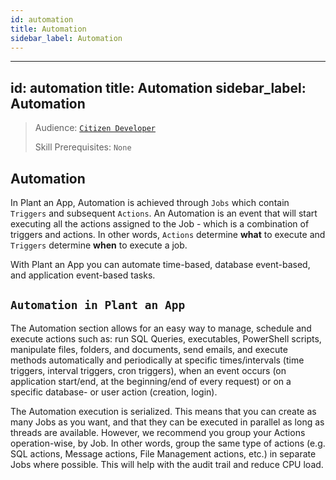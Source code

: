 ```yaml
---
id: automation
title: Automation
sidebar_label: Automation
---
```


---
id: automation
title: Automation
sidebar_label: Automation
---

> Audience: [`Citizen Developer`](/docs/audience#citizen-developers)
>
> Skill Prerequisites: `None`

## Automation

In Plant an App, Automation is achieved through `Jobs` which contain `Triggers` and subsequent `Actions`. An Automation is an event that will start executing all the actions assigned to the Job - which is a combination of triggers and actions. In other words, `Actions` determine **what** to execute and `Triggers` determine **when** to execute a job.

With Plant an App you can automate time-based, database event-based, and application event-based tasks.


## `Automation in Plant an App`
The Automation section allows for an easy way to manage, schedule and execute actions such as: run SQL Queries, executables, PowerShell scripts, manipulate files, folders, and documents, send emails, and execute methods automatically and periodically at specific times/intervals (time triggers, interval triggers, cron triggers), when an event occurs (on application start/end, at the beginning/end of every request) or on a specific database- or user action (creation, login).

The Automation execution is serialized. This means that you can create as many Jobs as you want, and that they can be executed in parallel as long as threads are available. However, we recommend you group your Actions operation-wise, by Job. In other words, group the same type of actions (e.g. SQL actions, Message actions, File Management actions, etc.) in separate Jobs where possible. This will help with the audit trail and reduce CPU load.